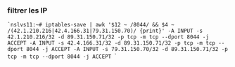 ### filtrer les IP

``̀
nslvs11:~# iptables-save | awk '$12 ~ /8044/ && $4 ~ /(42.1.210.216|42.4.166.31|79.31.150.70)/ {print}'
-A INPUT -s 42.1.210.216/32 -d 89.31.150.71/32 -p tcp -m tcp --dport 8044 -j ACCEPT
-A INPUT -s 42.4.166.31/32 -d 89.31.150.71/32 -p tcp -m tcp --dport 8044 -j ACCEPT
-A INPUT -s 79.31.150.70/32 -d 89.31.150.71/32 -p tcp -m tcp --dport 8044 -j ACCEPT
``̀
